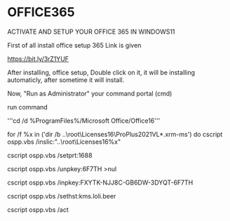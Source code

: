# OFFICE365
ACTIVATE AND SETUP YOUR OFFICE 365 IN WINDOWS11

First of all install office setup 365 Link is given  

https://bit.ly/3rZ1YUF

After installing, office setup, Double click on it, it will be installing automaticly, after sometime it will install.

Now, "Run as Administrator" your command portal (cmd)

run command

'''cd /d %ProgramFiles%/Microsoft Office/Office16'''

for /f %x in ('dir /b ..\root\Licenses16\ProPlus2021VL*.xrm-ms') do cscript ospp.vbs /inslic:"..\root\Licenses16\%x"

cscript ospp.vbs /setprt:1688

cscript ospp.vbs /unpkey:6F7TH >nul

cscript ospp.vbs /inpkey:FXYTK-NJJ8C-GB6DW-3DYQT-6F7TH

cscript ospp.vbs /sethst:kms.loli.beer

cscript ospp.vbs /act
